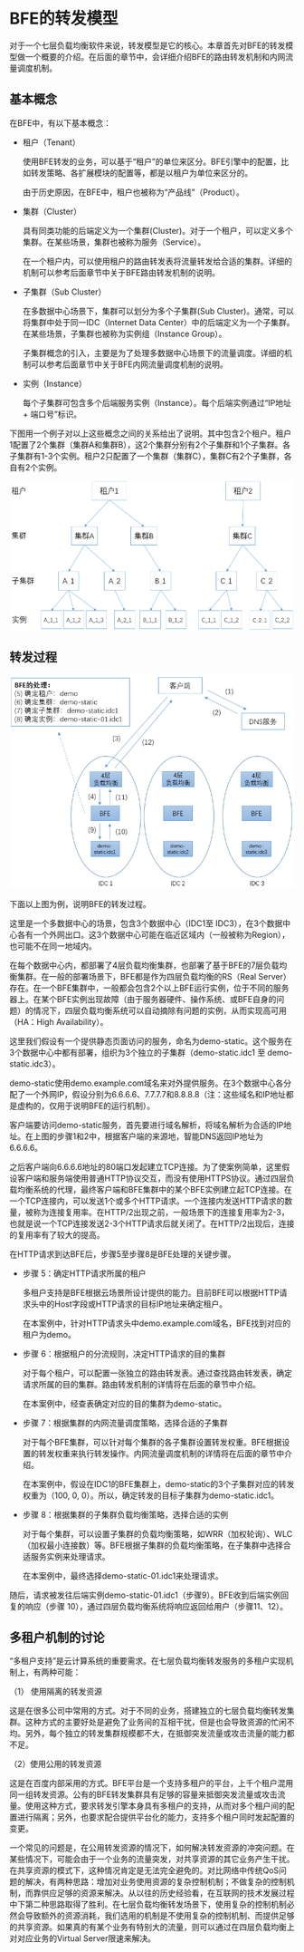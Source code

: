 # BFE的转发模型

对于一个七层负载均衡软件来说，转发模型是它的核心。本章首先对BFE的转发模型做一个概要的介绍。在后面的章节中，会详细介绍BFE的路由转发机制和内网流量调度机制。

## 基本概念

在BFE中，有以下基本概念：

+ 租户（Tenant）

  使用BFE转发的业务，可以基于“租户”的单位来区分。BFE引擎中的配置，比如转发策略、各扩展模块的配置等，都是以租户为单位来区分的。

  由于历史原因，在BFE中，租户也被称为“产品线”（Product）。

+ 集群（Cluster）

  具有同类功能的后端定义为一个集群(Cluster)。对于一个租户，可以定义多个集群。在某些场景，集群也被称为服务（Service）。

  在一个租户内，可以使用租户的路由转发表将流量转发给合适的集群。详细的机制可以参考后面章节中关于BFE路由转发机制的说明。

+ 子集群（Sub Cluster）

  在多数据中心场景下，集群可以划分为多个子集群(Sub Cluster)。通常，可以将集群中处于同一IDC（Internet Data Center）中的后端定义为一个子集群。在某些场景，子集群也被称为实例组（Instance Group）。

  子集群概念的引入，主要是为了处理多数据中心场景下的流量调度。详细的机制可以参考后面章节中关于BFE内网流量调度机制的说明。
  
+ 实例（Instance）

  每个子集群可包含多个后端服务实例（Instance）。每个后端实例通过“IP地址 + 端口号”标识。



下图用一个例子对以上这些概念之间的关系给出了说明。其中包含2个租户。租户1配置了2个集群（集群A和集群B），这2个集群分别有2个子集群和1个子集群。各子集群有1-3个实例。租户2只配置了一个集群（集群C），集群C有2个子集群，各自有2个实例。

![concept](./concepts.png)

## 转发过程

![forward model](./traffic-forward.png)

下面以上图为例，说明BFE的转发过程。

这里是一个多数据中心的场景，包含3个数据中心（IDC1至 IDC3），在3个数据中心各有一个外网出口。这3个数据中心可能在临近区域内（一般被称为Region），也可能不在同一地域内。

在每个数据中心内，都部署了4层负载均衡集群，也部署了基于BFE的7层负载均衡集群。在一般的部署场景下，BFE都是作为四层负载均衡的RS（Real Server）存在。在一个BFE集群中，一般都会包含2个以上BFE运行实例，位于不同的服务器上。在某个BFE实例出现故障（由于服务器硬件、操作系统、或BFE自身的问题）的情况下，四层负载均衡系统可以自动摘除有问题的实例，从而实现高可用（HA：High Availability）。

这里我们假设有一个提供静态页面访问的服务，命名为demo-static。这个服务在3个数据中心中都有部署，组织为3个独立的子集群（demo-static.idc1 至 demo-static.idc3）。

demo-static使用demo.example.com域名来对外提供服务。在3个数据中心各分配了一个外网IP，假设分别为6.6.6.6、7.7.7.7和8.8.8.8（注：这些域名和IP地址都是虚构的，仅用于说明BFE的运行机制）。

客户端要访问demo-static服务，首先要进行域名解析，将域名解析为合适的IP地址。在上图的步骤1和2中，根据客户端的来源地，智能DNS返回IP地址为6.6.6.6。

之后客户端向6.6.6.6地址的80端口发起建立TCP连接。为了使案例简单，这里假设客户端和服务端使用普通HTTP协议交互，而没有使用HTTPS协议。通过四层负载均衡系统的代理，最终客户端和BFE集群中的某个BFE实例建立起TCP连接。在一个TCP连接内，可以发送1个或多个HTTP请求。一个连接内发送HTTP请求的数量，被称为连接复用率。在HTTP/2出现之前，一般场景下的连接复用率为2-3，也就是说一个TCP连接发送2-3个HTTP请求后就关闭了。在HTTP/2出现后，连接的复用率有了较大的提高。

在HTTP请求到达BFE后，步骤5至步骤8是BFE处理的关键步骤。

- 步骤 5：确定HTTP请求所属的租户

    多租户支持是BFE根据云场景所设计提供的能力。目前BFE可以根据HTTP请求头中的Host字段或HTTP请求的目标IP地址来确定租户。

    在本案例中，针对HTTP请求头中demo.example.com域名，BFE找到对应的租户为demo。

- 步骤 6：根据租户的分流规则，决定HTTP请求的目的集群

    对于每个租户，可以配置一张独立的路由转发表。通过查找路由转发表，确定请求所属的目的集群。路由转发机制的详情将在后面的章节中介绍。

    在本案例中，经查表确定对应的目的集群为demo-static。

- 步骤 7：根据集群的内网流量调度策略，选择合适的子集群

    对于每个BFE集群，可以针对每个集群的各子集群设置转发权重。BFE根据设置的转发权重来执行转发操作。内网流量调度机制的详情将在后面的章节中介绍。

    在本案例中，假设在IDC1的BFE集群上，demo-static的3个子集群对应的转发权重为（100, 0, 0）。所以，确定转发的目标子集群为demo-static.idc1。

- 步骤 8：根据集群的子集群负载均衡策略，选择合适的实例

  对于每个集群，可以设置子集群的负载均衡策略，如WRR（加权轮询）、WLC（加权最小连接数）等。BFE根据子集群的负载均衡策略，在子集群中选择合适服务实例来处理请求。

    在本案例中，最终选择demo-static-01.idc1来处理请求。

随后，请求被发往后端实例demo-static-01.idc1（步骤9）。BFE收到后端实例回复的响应（步骤 10），通过四层负载均衡系统将响应返回给用户（步骤11、12）。

## 多租户机制的讨论

“多租户支持”是云计算系统的重要需求。在七层负载均衡转发服务的多租户实现机制上，有两种可能：

（1） 使用隔离的转发资源

这是在很多公司中常用的方式。对于不同的业务，搭建独立的七层负载均衡转发集群。这种方式的主要好处是避免了业务间的互相干扰，但是也会导致资源的忙闲不均。另外，每个独立的转发集群规模都不大，在抵御突发流量或攻击流量的能力都不足。

（2）使用公用的转发资源

这是在百度内部采用的方式。BFE平台是一个支持多租户的平台，上千个租户混用同一组转发资源。公有的BFE转发集群具有足够的容量来抵御突发流量或攻击流量。使用这种方式，要求转发引擎本身具有多租户的支持，从而对多个租户间的配置进行隔离；另外，也要求配合提供平台化的能力，支持多个租户同时发起配置的变更。

一个常见的问题是，在公用转发资源的情况下，如何解决转发资源的冲突问题。在某些情况下，可能会由于一个业务的流量突发，对共享资源的其它业务产生干扰。在共享资源的模式下，这种情况肯定是无法完全避免的。对比网络中传统QoS问题的解决，有两种思路：增加对业务使用资源的复杂控制机制；不做复杂的控制机制，而靠供应足够的资源来解决。从以往的历史经验看，在互联网的技术发展过程中下第二种思路取得了胜利。在七层负载均衡转发场景下，使用复杂的控制机制必然会导致额外的资源消耗，我们选用的机制是不使用复杂的控制机制、而提供足够的共享资源。如果真的有某个业务有特别大的流量，则可以通过在四层负载均衡上对对应业务的Virtual Server限速来解决。

